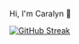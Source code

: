 Hi, I'm Caralyn 🫶

[![GitHub Streak](https://streak-stats.demolab.com/?user=caralyngorman)](https://git.io/streak-stats)

<!--
**caralyngorman/caralyngorman** is a ✨ _special_ ✨ repository because its `README.md` (this file) appears on your GitHub profile.

Here are some ideas to get you started:

- 🔭 I’m currently working on ...
- 🌱 I’m currently learning ...
- 👯 I’m looking to collaborate on ...
- 🤔 I’m looking for help with ...
- 💬 Ask me about ...
- 📫 How to reach me: ...
- 😄 Pronouns: ...
- ⚡ Fun fact: ...
-->
